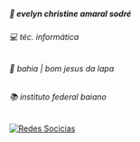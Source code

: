 ##### 🎀 evelyn christine amaral sodré
###### 💻 téc. informática
###### 🌱 bahia | bom jesus da lapa
###### 📚 instituto federal baiano

[![Redes Socicias](https://img.shields.io/badge/Spotify-1ED760?&style=for-the-badge&logo=spotify&logoColor=white
)](https://open.spotify.com/playlist/2QPs5RkUVeOk4b3jxbUPQu)
